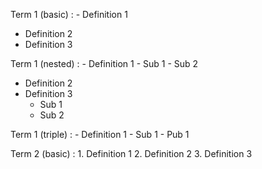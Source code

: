 Term 1 (basic)
: - Definition 1
  - Definition 2
  - Definition 3

Term 1 (nested)
: - Definition 1
    - Sub 1
    - Sub 2
  - Definition 2
  - Definition 3
    - Sub 1
    - Sub 2

Term 1 (triple)
: - Definition 1
    - Sub 1
      - Pub 1

Term 2 (basic)
: 1. Definition 1
  2. Definition 2
  3. Definition 3


